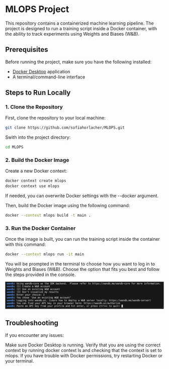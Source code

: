 # MLOPS Project

This repository contains a containerized machine learning pipeline. The project is designed to run a training script inside a Docker container, with the ability to track experiments using Weights and Biases (W&B).

## Prerequisites

Before running the project, make sure you have the following installed:

- [Docker Desktop](https://www.docker.com/products/docker-desktop) application
- A terminal/command-line interface

## Steps to Run Locally

### 1. Clone the Repository

First, clone the repository to your local machine:

```bash
git clone https://github.com/sofiahorlacher/MLOPS.git
```

Swith into the project directory:
```bash
cd MLOPS
```

### 2. Build the Docker Image
Create a new Docker context:
```bash
docker context create mlops
docker context use mlops
```
If needed, you can overwrite Docker settings with the --docker argument. 

Then, build the Docker image using the following command:
```bash
docker --context mlops build -t main .
```

### 3. Run the Docker Container
Once the image is built, you can run the training script inside the container with this command:
```bash
docker --context mlops run -it main
```
You will be prompted in the terminal to choose how you want to log in to Weights and Biases (W&B). Choose the option that fits you best and follow the steps provided in the console.

![Weights & Biases login](images/wandb.png)

## Troubleshooting
If you encounter any issues:

Make sure Docker Desktop is running.
Verify that you are using the correct context by running docker context ls and checking that the context is set to mlops.
If you have trouble with Docker permissions, try restarting Docker or your terminal.
